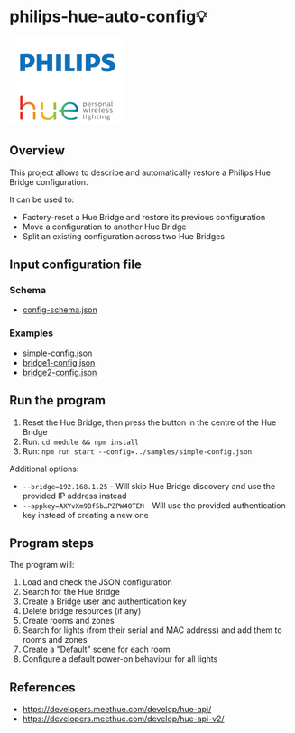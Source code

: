 # philips-hue-auto-config💡

[![](./res/idrKrdVpQk.svg)](https://www.philips-hue.com/)

## Overview

This project allows to describe and automatically restore a Philips Hue Bridge configuration.

It can be used to:
* Factory-reset a Hue Bridge and restore its previous configuration
* Move a configuration to another Hue Bridge 
* Split an existing configuration across two Hue Bridges

## Input configuration file

### Schema
* [config-schema.json](./module/src/config/config-schema.json)

### Examples
* [simple-config.json](./samples/simple-config.json)
* [bridge1-config.json](./samples/bridge1-config.json)
* [bridge2-config.json](./samples/bridge2-config.json)

## Run the program

1. Reset the Hue Bridge, then press the button in the centre of the Hue Bridge
2. Run: `cd module && npm install` 
3. Run: `npm run start --config=../samples/simple-config.json`

Additional options:
* `--bridge=192.168.1.25` - Will skip Hue Bridge discovery and use the provided IP address instead
* `--appkey=AXYvXm9Bf5b…PZPW40TEM` - Will use the provided authentication key instead of creating a new one

## Program steps

The program will:

1. Load and check the JSON configuration
2. Search for the Hue Bridge
3. Create a Bridge user and authentication key
4. Delete bridge resources (if any)
5. Create rooms and zones
6. Search for lights (from their serial and MAC address) and add them to rooms and zones
7. Create a "Default" scene for each room
8. Configure a default power-on behaviour for all lights

## References

* https://developers.meethue.com/develop/hue-api/
* https://developers.meethue.com/develop/hue-api-v2/